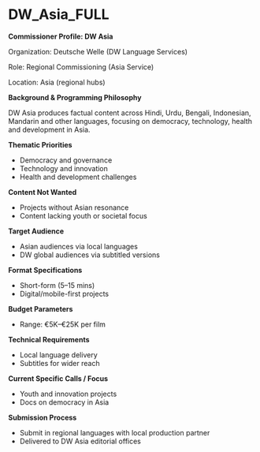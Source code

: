 # DW_Asia_FULL

**Commissioner Profile: DW Asia**

Organization: Deutsche Welle (DW Language Services)

Role: Regional Commissioning (Asia Service)

Location: Asia (regional hubs)

**Background & Programming Philosophy**

DW Asia produces factual content across Hindi, Urdu, Bengali, Indonesian, Mandarin and other languages, focusing on democracy, technology, health and development in Asia.

**Thematic Priorities**

- Democracy and governance
- Technology and innovation
- Health and development challenges

**Content Not Wanted**

- Projects without Asian resonance
- Content lacking youth or societal focus

**Target Audience**

- Asian audiences via local languages
- DW global audiences via subtitled versions

**Format Specifications**

- Short-form (5–15 mins)
- Digital/mobile-first projects

**Budget Parameters**

- Range: €5K–€25K per film

**Technical Requirements**

- Local language delivery
- Subtitles for wider reach

**Current Specific Calls / Focus**

- Youth and innovation projects
- Docs on democracy in Asia

**Submission Process**

- Submit in regional languages with local production partner
- Delivered to DW Asia editorial offices